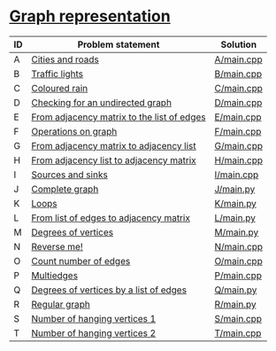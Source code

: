 # [Graph representation](https://www.e-olymp.com/ru/contests/9960)



| ID | Problem statement                                                                      | Solution                 |
|----|----------------------------------------------------------------------------------------|--------------------------|
| A  | [Cities and roads](https://www.e-olymp.com/en/problems/992)                            | [A/main.cpp](A/main.cpp) |
| B  | [Traffic lights](https://www.e-olymp.com/en/problems/993)                              | [B/main.cpp](B/main.cpp) |
| C  | [Coloured rain](https://www.e-olymp.com/en/problems/994)                               | [C/main.cpp](C/main.cpp) |
| D  | [Checking for an undirected graph](https://www.e-olymp.com/en/problems/2470)           | [D/main.cpp](D/main.cpp) |
| E  | [From adjacency matrix to the list of edges](https://www.e-olymp.com/en/problems/2471) | [E/main.cpp](E/main.cpp) |
| F  | [Operations on graph](https://www.e-olymp.com/en/problems/2472)                        | [F/main.cpp](F/main.cpp) |
| G  | [From adjacency matrix to adjacency list](https://www.e-olymp.com/en/problems/3981)    | [G/main.cpp](G/main.cpp) |
| H  | [From adjacency list to adjacency matrix](https://www.e-olymp.com/en/problems/3982)    | [H/main.cpp](H/main.cpp) |
| I  | [Sources and sinks](https://www.e-olymp.com/en/problems/3986)                          | [I/main.cpp](I/main.cpp) |
| J  | [Complete graph](https://www.e-olymp.com/en/problems/3987)                             | [J/main.py](J/main.py)   |
| K  | [Loops](https://www.e-olymp.com/en/problems/4761)                                      | [K/main.py](K/main.py)   |
| L  | [From list of edges to adjacency matrix](https://www.e-olymp.com/en/problems/4763)     | [L/main.py](L/main.py)   |
| M  | [Degrees of vertices](https://www.e-olymp.com/en/problems/4764)                        | [M/main.py](M/main.py)   |
| N  | [Reverse me!](https://www.e-olymp.com/en/problems/4854)                                | [N/main.cpp](N/main.cpp) |
| O  | [Count number of edges](https://www.e-olymp.com/en/problems/5072)                      | [O/main.cpp](O/main.cpp) |
| P  | [Multiedges](https://www.e-olymp.com/en/problems/5073)                                 | [P/main.cpp](P/main.cpp) |
| Q  | [Degrees of vertices by a list of edges](https://www.e-olymp.com/en/problems/5074)     | [Q/main.py](Q/main.py)   |
| R  | [Regular graph](https://www.e-olymp.com/en/problems/5076)                              | [R/main.py](R/main.py)   |
| S  | [Number of hanging vertices 1](https://www.e-olymp.com/en/problems/5080)               | [S/main.cpp](S/main.cpp) |
| T  | [Number of hanging vertices 2](https://www.e-olymp.com/en/problems/5088)               | [T/main.cpp](T/main.cpp) |

